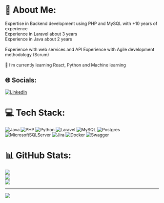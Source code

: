 # 💫 About Me:
Expertise in Backend development using PHP and MySQL with +10 years of experience <br>Experience in Laravel about 3 years<br>Experience in Java about 2 years<br><br>Experience with web services and API Experience with Agile development methodology (Scrum)<br><br>🌱 I’m currently learning React, Python and Machine learning


## 🌐 Socials:
[![LinkedIn](https://img.shields.io/badge/LinkedIn-%230077B5.svg?logo=linkedin&logoColor=white)](https://linkedin.com/in/maryammardani2548) 

# 💻 Tech Stack:
![Java](https://img.shields.io/badge/java-%23ED8B00.svg?style=for-the-badge&logo=openjdk&logoColor=white) ![PHP](https://img.shields.io/badge/php-%23777BB4.svg?style=for-the-badge&logo=php&logoColor=white) ![Python](https://img.shields.io/badge/python-3670A0?style=for-the-badge&logo=python&logoColor=ffdd54) ![Laravel](https://img.shields.io/badge/laravel-%23FF2D20.svg?style=for-the-badge&logo=laravel&logoColor=white) ![MySQL](https://img.shields.io/badge/mysql-%2300000f.svg?style=for-the-badge&logo=mysql&logoColor=white) ![Postgres](https://img.shields.io/badge/postgres-%23316192.svg?style=for-the-badge&logo=postgresql&logoColor=white) ![MicrosoftSQLServer](https://img.shields.io/badge/Microsoft%20SQL%20Server-CC2927?style=for-the-badge&logo=microsoft%20sql%20server&logoColor=white) ![Jira](https://img.shields.io/badge/jira-%230A0FFF.svg?style=for-the-badge&logo=jira&logoColor=white) ![Docker](https://img.shields.io/badge/docker-%230db7ed.svg?style=for-the-badge&logo=docker&logoColor=white) ![Swagger](https://img.shields.io/badge/-Swagger-%23Clojure?style=for-the-badge&logo=swagger&logoColor=white)
# 📊 GitHub Stats:
![](https://github-readme-stats.vercel.app/api?username=maryam-mardani&theme=dark&hide_border=false&include_all_commits=false&count_private=false)<br/>
![](https://github-readme-streak-stats.herokuapp.com/?user=maryam-mardani&theme=dark&hide_border=false)<br/>
![](https://github-readme-stats.vercel.app/api/top-langs/?username=maryam-mardani&theme=dark&hide_border=false&include_all_commits=false&count_private=false&layout=compact)

---
[![](https://visitcount.itsvg.in/api?id=maryam-mardani&icon=5&color=9)](https://visitcount.itsvg.in)

<!-- Proudly created with GPRM ( https://gprm.itsvg.in ) -->
